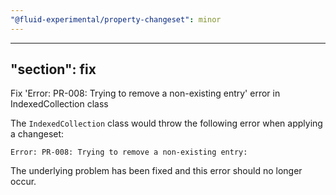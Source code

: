 ```yaml
---
"@fluid-experimental/property-changeset": minor
---
```

---
"section": fix
---

Fix 'Error: PR-008: Trying to remove a non-existing entry' error in IndexedCollection class

The `IndexedCollection` class would throw the following error when applying a changeset:

```
Error: PR-008: Trying to remove a non-existing entry:
```

The underlying problem has been fixed and this error should no longer occur.
